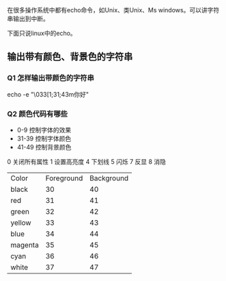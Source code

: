 在很多操作系统中都有echo命令，如Unix、类Unix、Ms windows。可以讲字符串输出到中断。

下面只说linux中的echo。

## 输出带有颜色、背景色的字符串
### Q1 怎样输出带颜色的字符串
echo -e "\033[1;31;43m你好"

### Q2 颜色代码有哪些
* 0-9 控制字体的效果
* 31-39 控制字体颜色
* 41-49 控制背景颜色

0 关闭所有属性
1 设置高亮度
4 下划线
5 闪烁
7 反显
8 消隐

<table>
   <tr>
      <td>Color</td>
      <td>Foreground</td>
      <td>Background</td>
   </tr>
   <tr>
      <td>black</td>
      <td>30</td>
      <td>40</td>
   </tr>
   <tr>
      <td>red</td>
      <td>31</td>
      <td>41</td>
   </tr>
   <tr>
      <td>green</td>
      <td>32</td>
      <td>42</td>
   </tr>
   <tr>
      <td>yellow</td>
      <td>33</td>
      <td>43</td>
   </tr>
   <tr>
      <td>blue</td>
      <td>34</td>
      <td>44</td>
   </tr>
   <tr>
      <td>magenta</td>
      <td>35</td>
      <td>45</td>
   </tr>
   <tr>
      <td>cyan</td>
      <td>36</td>
      <td>46</td>
   </tr>
   <tr>
      <td>white</td>
      <td>37</td>
      <td>47</td>
   </tr>
</table>